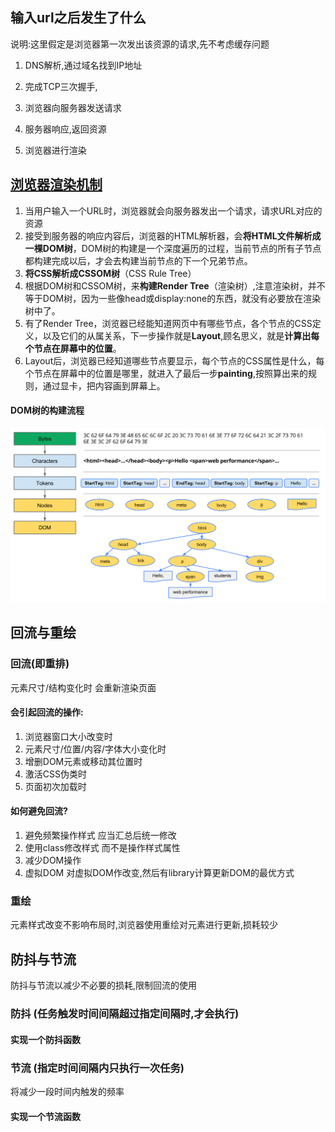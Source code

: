 ## 输入url之后发生了什么

说明:这里假定是浏览器第一次发出该资源的请求,先不考虑缓存问题

1. DNS解析,通过域名找到IP地址

2. 完成TCP三次握手,

3. 浏览器向服务器发送请求

4. 服务器响应,返回资源
5. 浏览器进行渲染

## [浏览器渲染机制](https://www.jianshu.com/p/05eb1b17b298)

1. 当用户输入一个URL时，浏览器就会向服务器发出一个请求，请求URL对应的资源
2. 接受到服务器的响应内容后，浏览器的HTML解析器，会**将HTML文件解析成一棵DOM树**，DOM树的构建是一个深度遍历的过程，当前节点的所有子节点都构建完成以后，才会去构建当前节点的下一个兄弟节点。
3. **将CSS解析成CSSOM树**（CSS Rule Tree）
4. 根据DOM树和CSSOM树，来**构建Render Tree**（渲染树）,注意渲染树，并不等于DOM树，因为一些像head或display:none的东西，就没有必要放在渲染树中了。
5. 有了Render Tree，浏览器已经能知道网页中有哪些节点，各个节点的CSS定义，以及它们的从属关系，下一步操作就是**Layout**,顾名思义，就是**计算出每个节点在屏幕中的位置**。
6. Layout后，浏览器已经知道哪些节点要显示，每个节点的CSS属性是什么，每个节点在屏幕中的位置是哪里，就进入了最后一步**painting**,按照算出来的规则，通过显卡，把内容画到屏幕上。

#### DOM树的构建流程

![img](../notes-images/webp-20220214022652852)

## 回流与重绘

### 回流(即重排)

元素尺寸/结构变化时 会重新渲染页面

#### 会引起回流的操作:

1. 浏览器窗口大小改变时
2. 元素尺寸/位置/内容/字体大小变化时
3. 增删DOM元素或移动其位置时
4. 激活CSS伪类时
5. 页面初次加载时

#### 如何避免回流?

1. 避免频繁操作样式 应当汇总后统一修改
2. 使用class修改样式 而不是操作样式属性
3. 减少DOM操作
4. 虚拟DOM 对虚拟DOM作改变,然后有library计算更新DOM的最优方式

### 重绘

元素样式改变不影响布局时,浏览器使用重绘对元素进行更新,损耗较少

## 防抖与节流

防抖与节流以减少不必要的损耗,限制回流的使用

### 防抖 (任务触发时间间隔超过指定间隔时,才会执行)

#### 实现一个防抖函数

### 节流 (指定时间间隔内只执行一次任务)

将减少一段时间内触发的频率

#### 实现一个节流函数
